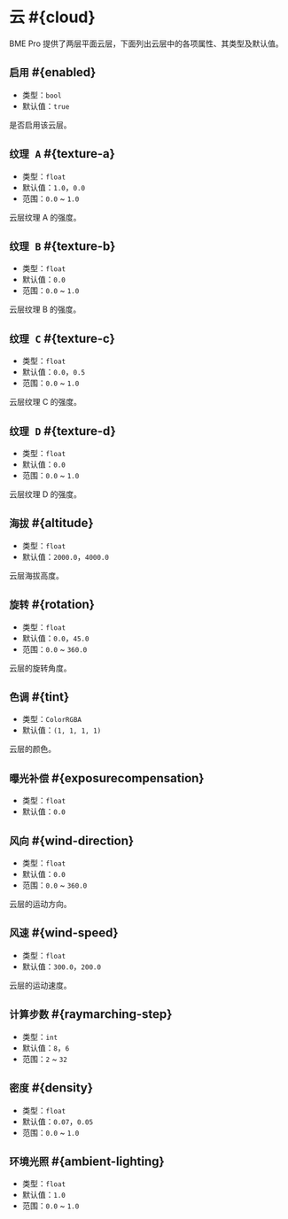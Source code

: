 # 云 #{cloud}

BME Pro 提供了两层平面云层，下面列出云层中的各项属性、其类型及默认值。

## `启用` #{enabled}

- 类型：`bool`
- 默认值：`true`

是否启用该云层。

## `纹理 A` #{texture-a}

- 类型：`float`
- 默认值：`1.0`<badge text="云层 1" />，`0.0`<badge text="云层 2" />
- 范围：`0.0` ~ `1.0`

云层纹理 A 的强度。

## `纹理 B` #{texture-b}

- 类型：`float`
- 默认值：`0.0`
- 范围：`0.0` ~ `1.0`

云层纹理 B 的强度。

## `纹理 C` #{texture-c}

- 类型：`float`
- 默认值：`0.0`<badge text="云层 1" />，`0.5`<badge text="云层 2" />
- 范围：`0.0` ~ `1.0`

云层纹理 C 的强度。

## `纹理 D` #{texture-d}

- 类型：`float`
- 默认值：`0.0`
- 范围：`0.0` ~ `1.0`

云层纹理 D 的强度。

## `海拔` #{altitude}

- 类型：`float`
- 默认值：`2000.0`<badge text="云层 1" />，`4000.0`<badge text="云层 2" />

云层海拔高度。

## `旋转` #{rotation}

- 类型：`float`
- 默认值：`0.0`<badge text="云层 1" />，`45.0`<badge text="云层 2" />
- 范围：`0.0` ~ `360.0`

云层的旋转角度。

## `色调` #{tint}

- 类型：`ColorRGBA`
- 默认值：`(1, 1, 1, 1)`

云层的颜色。

## `曝光补偿` #{exposurecompensation}

- 类型：`float`
- 默认值：`0.0`

## `风向` #{wind-direction}

- 类型：`float`
- 默认值：`0.0`
- 范围：`0.0` ~ `360.0`

云层的运动方向。

## `风速` #{wind-speed}

- 类型：`float`
- 默认值：`300.0`<badge text="云层 1" />，`200.0`<badge text="云层 2" />

云层的运动速度。

## `计算步数` #{raymarching-step}

- 类型：`int`
- 默认值：`8`<badge text="云层 1" />，`6`<badge text="云层 2" />
- 范围：`2` ~ `32`

## `密度` #{density}

- 类型：`float`
- 默认值：`0.07`<badge text="云层 1" />，`0.05`<badge text="云层 2" />
- 范围：`0.0` ~ `1.0`

## `环境光照` #{ambient-lighting}

- 类型：`float`
- 默认值：`1.0`
- 范围：`0.0` ~ `1.0`
